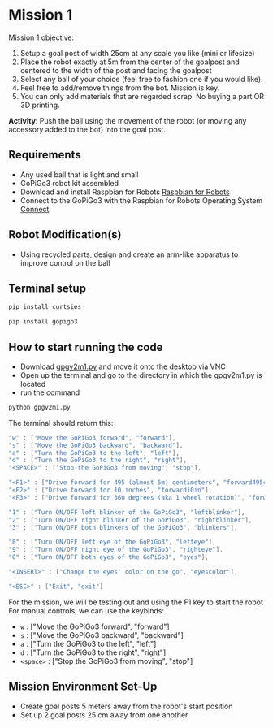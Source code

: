 
# Mission 1
Mission 1 objective:
1. Setup a goal post of width 25cm at any scale you like (mini or lifesize)
2. Place the robot exactly at 5m from the center of the goalpost and centered to the width of the post and facing the goalpost
3. Select any ball of your choice (feel free to fashion one if you would like).
4. Feel free to add/remove things from the bot. Mission is key. 
5. You can only add materials that are regarded scrap. No buying a part OR 3D printing.

**Activity**: Push the ball using the movement of the robot (or moving any accessory added to the bot) into the goal post. 

## Requirements
- Any used ball that is light and small
- GoPiGo3 robot kit assembled
- Download and install Raspbian for Robots [Raspbian for Robots](https://www.dexterindustries.com/howto/install-raspbian-for-robots-image-on-an-sd-card/)
- Connect to the GoPiGo3 with the Raspbian for Robots Operating System [Connect](https://www.dexterindustries.com/GoPiGo/get-started-with-the-gopigo3-raspberry-pi-robot/2-connect-to-the-gopigo-3/Raspbian-For-Robots-Operating-System/)

## Robot Modification(s)
- Using recycled parts, design and create an arm-like apparatus to improve control on the ball

## Terminal setup
```bash
pip install curtsies
```
```bash
pip install gopigo3
```
## How to start running the code
- Download [gpgv2m1.py](gpgv2m1.py) and move it onto the desktop via VNC
- Open up the terminal and go to the directory in which the gpgv2m1.py is located
- run the command
```bash
python gpgv2m1.py
```
The terminal should return this:
```lua
"w" : ["Move the GoPiGo3 forward", "forward"],
"s" : ["Move the GoPiGo3 backward", "backward"],
"a" : ["Turn the GoPiGo3 to the left", "left"],
"d" : ["Turn the GoPiGo3 to the right", "right"],
"<SPACE>" : ["Stop the GoPiGo3 from moving", "stop"],

"<F1>" : ["Drive forward for 495 (almost 5m) centimeters", "forward495cm"],
"<F2>" : ["Drive forward for 10 inches", "forward10in"],
"<F3>" : ["Drive forward for 360 degrees (aka 1 wheel rotation)", "forwardturn"],

"1" : ["Turn ON/OFF left blinker of the GoPiGo3", "leftblinker"],
"2" : ["Turn ON/OFF right blinker of the GoPiGo3", "rightblinker"],
"3" : ["Turn ON/OFF both blinkers of the GoPiGo3", "blinkers"],

"8" : ["Turn ON/OFF left eye of the GoPiGo3", "lefteye"],
"9" : ["Turn ON/OFF right eye of the GoPiGo3", "righteye"],
"0" : ["Turn ON/OFF both eyes of the GoPiGo3", "eyes"],

"<INSERT>" : ["Change the eyes' color on the go", "eyescolor"],

"<ESC>" : ["Exit", "exit"]
```
For the mission, we will be testing out and using the F1 key to start the robot
For manual controls, we can use the keybinds:

- `w` : ["Move the GoPiGo3 forward", "forward"]
- `s` : ["Move the GoPiGo3 backward", "backward"]
- `a` : ["Turn the GoPiGo3 to the left", "left"]
- `d` : ["Turn the GoPiGo3 to the right", "right"]
- `<space>` : ["Stop the GoPiGo3 from moving", "stop"]

## Mission Environment Set-Up
- Create goal posts 5 meters away from the robot's start position
- Set up 2 goal posts 25 cm away from one another

